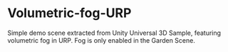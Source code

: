 # Volumetric-fog-URP
Simple demo scene extracted from Unity Universal 3D Sample, featuring volumetric fog in URP. Fog is only enabled in the Garden Scene.
